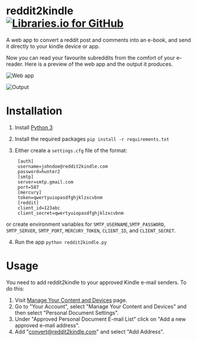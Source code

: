 reddit2kindle [![Libraries.io for GitHub](https://img.shields.io/librariesio/github/JamieMagee/reddit2kindle.svg)](https://libraries.io/github/JamieMagee/reddit2kindle)
=============

A web app to convert a reddit post and comments into an e-book, and send it directly to your kindle device or app.

Now you can read your favourite subreddits from the comfort of your e-reader. Here is a preview of the web app and the output it produces.

![Web app](https://i.imgur.com/NQfG9Nt.png)

![Output](http://i.imgur.com/u5Vpkpq.png)

Installation
============
1. Install [Python 3](https://www.python.org/downloads)
2. Install the required packages `pip install -r requirements.txt`
3. Either create a `settings.cfg` file of the format:

        [auth]
        username=johndoe@reddit2kindle.com
        password=hunter2
        [smtp]
        server=smtp.gmail.com
        port=587
        [mercury]
        token=qwertyuiopasdfghjklzxcvbnm
        [reddit]
        client_id=123abc
        client_secret=qwertyuiopasdfghjklzxcvbnm
or create environment variables for `SMTP_USERNAME`,`SMTP_PASSWORD`, `SMTP_SERVER`, `SMTP_PORT`, `MERCURY_TOKEN`, `CLIENT_ID`, and `CLIENT_SECRET`.

4. Run the app `python reddit2kindle.py`

Usage
=====
You need to add reddit2kindle to your approved Kindle e-mail senders. To do this:

1. Visit [Manage Your Content and Devices](http://www.amazon.co.uk/manageyourkindle) page.
2. Go to "Your Account", select "Manage Your Content and Devices" and then select "Personal Document Settings".
3. Under "Approved Personal Document E-mail List" click on "Add a new approved e-mail address".
4. Add "convert@reddit2kindle.com" and select "Add Address".
